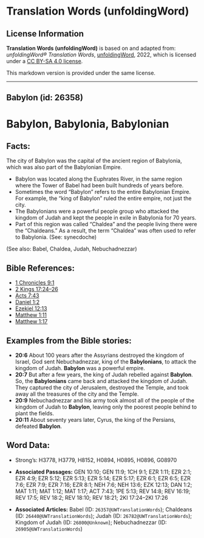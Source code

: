# Translation Words (unfoldingWord)

## License Information

**Translation Words (unfoldingWord)** is based on and adapted from: _unfoldingWord® Translation Words_, [unfoldingWord](https://unfoldingword.org/utw), 2022, which is licensed under a [CC BY-SA 4.0 license](https://creativecommons.org/licenses/by-sa/4.0/legalcode.en).

This markdown version is provided under the same license.



--------------------------------

## Babylon (id: 26358)

Babylon, Babylonia, Babylonian
==============================

Facts:
------

The city of Babylon was the capital of the ancient region of Babylonia, which was also part of the Babylonian Empire.

* Babylon was located along the Euphrates River, in the same region where the Tower of Babel had been built hundreds of years before.
* Sometimes the word “Babylon” refers to the entire Babylonian Empire. For example, the “king of Babylon” ruled the entire empire, not just the city.
* The Babylonians were a powerful people group who attacked the kingdom of Judah and kept the people in exile in Babylonia for 70 years.
* Part of this region was called “Chaldea” and the people living there were the “Chaldeans.” As a result, the term “Chaldea” was often used to refer to Babylonia. (See: synecdoche)

(See also: Babel, Chaldea, Judah, Nebuchadnezzar)

Bible References:
-----------------

* [1 Chronicles 9:1](https://ref.ly/1Chr9:1)
* [2 Kings 17:24–26](https://ref.ly/2Kgs17:24-2Kgs17:26)
* [Acts 7:43](https://ref.ly/Acts7:43)
* [Daniel 1:2](https://ref.ly/Dan1:2)
* [Ezekiel 12:13](https://ref.ly/Ezek12:13)
* [Matthew 1:11](https://ref.ly/Matt1:11)
* [Matthew 1:17](https://ref.ly/Matt1:17)

Examples from the Bible stories:
--------------------------------

* **20:6** About 100 years after the Assyrians destroyed the kingdom of Israel, God sent Nebuchadnezzar, king of the **Babylonians**, to attack the kingdom of Judah. **Babylon** was a powerful empire.
* **20:7** But after a few years, the king of Judah rebelled against **Babylon**. So, the **Babylonians** came back and attacked the kingdom of Judah. They captured the city of Jerusalem, destroyed the Temple, and took away all the treasures of the city and the Temple.
* **20:9** Nebuchadnezzar and his army took almost all of the people of the kingdom of Judah to **Babylon**, leaving only the poorest people behind to plant the fields.
* **20:11** About seventy years later, Cyrus, the king of the Persians, defeated **Babylon**.

Word Data:
----------

* Strong’s: H3778, H3779, H8152, H0894, H0895, H0896, G08970

* **Associated Passages:** GEN 10:10; GEN 11:9; 1CH 9:1; EZR 1:11; EZR 2:1; EZR 4:9; EZR 5:12; EZR 5:13; EZR 5:14; EZR 5:17; EZR 6:1; EZR 6:5; EZR 7:6; EZR 7:9; EZR 7:16; EZR 8:1; NEH 7:6; NEH 13:6; EZK 12:13; DAN 1:2; MAT 1:11; MAT 1:12; MAT 1:17; ACT 7:43; 1PE 5:13; REV 14:8; REV 16:19; REV 17:5; REV 18:2; REV 18:10; REV 18:21; 2KI 17:24–2KI 17:26
* **Associated Articles:** Babel (ID: `26357@UWTranslationWords`); Chaldeans (ID: `26440@UWTranslationWords`); Judah (ID: `26782@UWTranslationWords`); Kingdom of Judah (ID: `26800@Unknown`); Nebuchadnezzar (ID: `26905@UWTranslationWords`)


